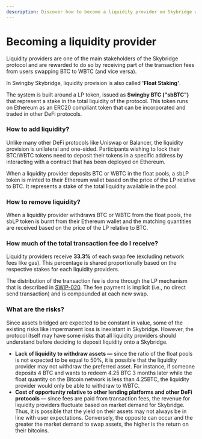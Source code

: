 ```yaml
---
description: Discover how to become a liquidity provider on Skybridge with Float Staking.
---
```


# Becoming a liquidity provider

Liquidity providers are one of the main stakeholders of the Skybridge protocol and are rewarded to do so by receiving part of the transaction fees from users swapping BTC to WBTC \(and vice versa\).

In Swingby Skybridge, liquidity provision is also called **'Float Staking'**. 

The system is built around a LP token, issued as **Swingby BTC \("sbBTC"\)** that represent a stake in the total liquidity of the protocol. This token runs on Ethereum as an ERC20 compliant token that can be incorporated and traded in other DeFi protocols.

### How to add liquidity?

Unlike many other DeFi protocols like Uniswap or Balancer, the liquidity provision is unilateral and one-sided. Participants wishing to lock their BTC/WBTC tokens need to deposit their tokens in a specific address by interacting with a contract that has been deployed on Ethereum.

When a liquidity provider deposits BTC or WBTC in the float pools, a sbLP token is minted to their Ethereum wallet based on the price of the LP relative to BTC. It represents a stake of the total liquidity available in the pool.

### How to remove liquidity?

When a liquidity provider withdraws BTC or WBTC from the float pools, the sbLP token is burnt from their Ethereum wallet and the matching quantities are received based on the price of the LP relative to BTC.

### How much of the total transaction fee do I receive?

Liquidity providers receive **33.3%** of each swap fee \(excluding network fees like gas\). This percentage is shared proportionally based on the respective stakes for each liquidity providers. 

The distribution of the transaction fee is done through the LP mechanism that is described in [SWIP-020](https://github.com/SwingbyProtocol/swips/blob/cleanup/swips/SWIP-020.md). The fee payment is implicit \(i.e., no direct send transaction\) and is compounded at each new swap. 

### What are the risks?

Since assets bridged are expected to be constant in value, some of the existing risks like impermanent loss is inexistant in Skybridge. However, the protocol itself may have some risks that all liquidity providers should understand before deciding to deposit liquidity onto a Skybridge.

* **Lack of liquidity to withdraw assets —** since the ratio of the float pools is not expected to be equal to 50%, it is possible that the liquidity provider may not withdraw the preferred asset. For instance, if someone deposits 4 BTC and wants to redeem 4.25 BTC 3 months later while the float quantity on the Bitcoin network is less than 4.25BTC, the liquidity provider would only be able to withdraw to WBTC.
* **Cost of opportunity relative to other lending platforms and other DeFi protocols —** since fees are paid from transaction fees, the revenue for liquidity providers fluctuate based on market demand for Skybridge. Thus, it is possible that the yield on their assets may not always be in line with user expectations. Conversely, the opposite can occur and the greater the market demand to swap assets, the higher is the return on their bitcoins.

